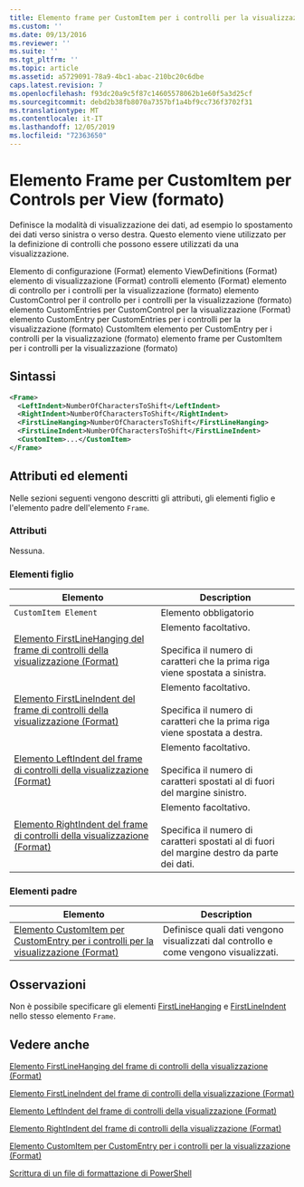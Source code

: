```yaml
---
title: Elemento frame per CustomItem per i controlli per la visualizzazione (Format) | Microsoft Docs
ms.custom: ''
ms.date: 09/13/2016
ms.reviewer: ''
ms.suite: ''
ms.tgt_pltfrm: ''
ms.topic: article
ms.assetid: a5729091-78a9-4bc1-abac-210bc20c6dbe
caps.latest.revision: 7
ms.openlocfilehash: f93dc20a9c5f87c14605578062b1e60f5a3d25cf
ms.sourcegitcommit: debd2b38fb8070a7357bf1a4bf9cc736f3702f31
ms.translationtype: MT
ms.contentlocale: it-IT
ms.lasthandoff: 12/05/2019
ms.locfileid: "72363650"
---
```

# <a name="frame-element-for-customitem-for-controls-for-view-format"></a>Elemento Frame per CustomItem per Controls per View (formato)

Definisce la modalità di visualizzazione dei dati, ad esempio lo spostamento dei dati verso sinistra o verso destra. Questo elemento viene utilizzato per la definizione di controlli che possono essere utilizzati da una visualizzazione.

Elemento di configurazione (Format) elemento ViewDefinitions (Format) elemento di visualizzazione (Format) controlli elemento (Format) elemento di controllo per i controlli per la visualizzazione (formato) elemento CustomControl per il controllo per i controlli per la visualizzazione (formato) elemento CustomEntries per CustomControl per la visualizzazione (Format) elemento CustomEntry per CustomEntries per i controlli per la visualizzazione (formato) CustomItem elemento per CustomEntry per i controlli per la visualizzazione (formato) elemento frame per CustomItem per i controlli per la visualizzazione (formato)

## <a name="syntax"></a>Sintassi

```xml
<Frame>
  <LeftIndent>NumberOfCharactersToShift</LeftIndent>
  <RightIndent>NumberOfCharactersToShift</RightIndent>
  <FirstLineHanging>NumberOfCharactersToShift</FirstLineHanging>
  <FirstLineIndent>NumberOfCharactersToShift</FirstLineIndent>
  <CustomItem>...</CustomItem>
</Frame>
```

## <a name="attributes-and-elements"></a>Attributi ed elementi

Nelle sezioni seguenti vengono descritti gli attributi, gli elementi figlio e l'elemento padre dell'elemento `Frame`.

### <a name="attributes"></a>Attributi

Nessuna.

### <a name="child-elements"></a>Elementi figlio

|Elemento|Description|
|-------------|-----------------|
|`CustomItem Element`|Elemento obbligatorio|
|[Elemento FirstLineHanging del frame di controlli della visualizzazione (Format)](./firstlinehanging-element-for-frame-for-controls-for-view-format.md)|Elemento facoltativo.<br /><br /> Specifica il numero di caratteri che la prima riga viene spostata a sinistra.|
|[Elemento FirstLineIndent del frame di controlli della visualizzazione (Format)](./firstlineindent-element-for-frame-for-controls-for-view-format.md)|Elemento facoltativo.<br /><br /> Specifica il numero di caratteri che la prima riga viene spostata a destra.|
|[Elemento LeftIndent del frame di controlli della visualizzazione (Format)](./leftindent-element-for-frame-for-controls-for-view-format.md)|Elemento facoltativo.<br /><br /> Specifica il numero di caratteri spostati al di fuori del margine sinistro.|
|[Elemento RightIndent del frame di controlli della visualizzazione (Format)](./rightindent-element-for-frame-for-controls-for-view-format.md)|Elemento facoltativo.<br /><br /> Specifica il numero di caratteri spostati al di fuori del margine destro da parte dei dati.|

### <a name="parent-elements"></a>Elementi padre

|Elemento|Description|
|-------------|-----------------|
|[Elemento CustomItem per CustomEntry per i controlli per la visualizzazione (Format)](./customitem-element-for-customentry-for-controls-for-view-format.md)|Definisce quali dati vengono visualizzati dal controllo e come vengono visualizzati.|

## <a name="remarks"></a>Osservazioni

Non è possibile specificare gli elementi [FirstLineHanging](./firstlinehanging-element-for-frame-for-controls-for-view-format.md) e [FirstLineIndent](./firstlineindent-element-for-frame-for-controls-for-view-format.md) nello stesso elemento `Frame`.

## <a name="see-also"></a>Vedere anche

[Elemento FirstLineHanging del frame di controlli della visualizzazione (Format)](./firstlinehanging-element-for-frame-for-controls-for-view-format.md)

[Elemento FirstLineIndent del frame di controlli della visualizzazione (Format)](./firstlineindent-element-for-frame-for-controls-for-view-format.md)

[Elemento LeftIndent del frame di controlli della visualizzazione (Format)](./leftindent-element-for-frame-for-controls-for-view-format.md)

[Elemento RightIndent del frame di controlli della visualizzazione (Format)](./rightindent-element-for-frame-for-controls-for-view-format.md)

[Elemento CustomItem per CustomEntry per i controlli per la visualizzazione (Format)](./customitem-element-for-customentry-for-controls-for-view-format.md)

[Scrittura di un file di formattazione di PowerShell](./writing-a-powershell-formatting-file.md)
